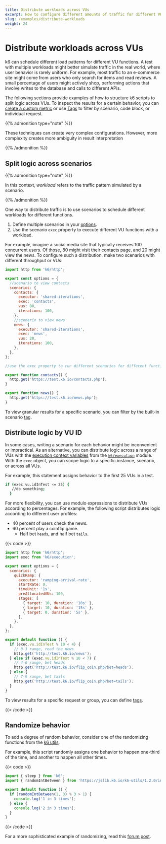 ```yaml
---
title: Distribute workloads across VUs
excerpt: How to configure different amounts of traffic for different VU behaviors
slug: /examples/distribute-workloads
weight: 24
---
```


# Distribute workloads across VUs

k6 can schedule different load patterns for different VU functions.
A test with multiple workloads might better simulate traffic in the real world, where user behavior is rarely uniform.
For example, most traffic to an e-commerce site might come from users who only search for items and read reviews. A small percentage of users might actively shop, performing actions that involve writes to the database and calls to different APIs.

The following sections provide examples of how to structure k6 scripts to split logic across VUs.
To inspect the results for a certain behavior, you can [create a custom metric](/docs/k6/<K6_VERSION>/using-k6/metrics/create-custom-metrics) or use [Tags](/docs/k6/<K6_VERSION>/using-k6/tags-and-groups) to filter by scenario, code block, or individual request.

{{% admonition type="note" %}}

These techniques can create very complex configurations.
However, more complexity creates more ambiguity in result interpretation

 {{% /admonition %}}

## Split logic across scenarios

{{% admonition type="note" %}}

In this context, _workload_ refers to the traffic pattern simulated by a scenario.

 {{% /admonition %}}

One way to distribute traffic is to use scenarios to schedule different workloads for different functions.

1. Define multiple scenarios in your [options](/docs/k6/<K6_VERSION>/using-k6/k6-options).
1. Use the scenario `exec` property to execute different VU functions with a workload.

For example, imagine a social media site that typically receives 100 concurrent users.
Of those, 80 might visit their contacts page, and 20 might view the news.
To configure such a distribution, make two scenarios with different throughput or VUs:

```javascript
import http from 'k6/http';

export const options = {
  //scenario to view contacts
  scenarios: {
    contacts: {
      executor: 'shared-iterations',
      exec: 'contacts',
      vus: 80,
      iterations: 100,
    },
    //scenario to view news
    news: {
      executor: 'shared-iterations',
      exec: 'news',
      vus: 20,
      iterations: 100,
    },
  },
};

//use the exec property to run different scenarios for different functions

export function contacts() {
  http.get('https://test.k6.io/contacts.php');
}

export function news() {
  http.get('https://test.k6.io/news.php');
}
```

To view granular results for a specific scenario, you can filter by the built-in scenario [tag](/docs/k6/<K6_VERSION>/using-k6/tags-and-groups).

## Distribute logic by VU ID

In some cases, writing a scenario for each behavior might be inconvenient or impractical.
As an alternative, you can distribute logic across a range of VUs with the [execution context variables](/docs/k6/<K6_VERSION>/using-k6/execution-context-variables) from the [`k6/execution`](/docs/k6/<K6_VERSION>/javascript-api/k6-execution) module.
With the `exec` object, you can scope logic to a specific instance, scenario, or across all VUs.

For example, this statement assigns behavior to the first 25 VUs in a test.

```bash
if (exec.vu.idInTest <= 25) {
   //do something;
  }
```

For more flexibility, you can use modulo expressions to distribute VUs according to percentages.
For example, the following script distributes logic according to different user profiles:

- 40 percent of users check the news.
- 60 percent play a coinflip game.
  - Half bet `heads`, and half bet `tails`.

{{< code >}}

```javascript
import http from 'k6/http';
import exec from 'k6/execution';

export const options = {
  scenarios: {
    quickRamp: {
      executor: 'ramping-arrival-rate',
      startRate: 0,
      timeUnit: '1s',
      preAllocatedVUs: 100,
      stages: [
        { target: 10, duration: '10s' },
        { target: 10, duration: '15s' },
        { target: 0, duration: '5s' },
      ],
    },
  },
};

export default function () {
  if (exec.vu.idInTest % 10 < 4) {
    // 0-3 range, read the news
    http.get('http://test.k6.io/news');
  } else if (exec.vu.idInTest % 10 < 7) {
    // 4-6 range, bet heads
    http.get('http://test.k6.io/flip_coin.php?bet=heads');
  } else {
    // 7-9 range, bet tails
    http.get('http://test.k6.io/flip_coin.php?bet=tails');
  }
}
```

To view results for a specific request or group, you can define [tags](/docs/k6/<K6_VERSION>/using-k6/tags-and-groups).

{{< /code >}}

## Randomize behavior

To add a degree of random behavior, consider one of the randomizing functions from the [k6 utils](/docs/k6/<K6_VERSION>/javascript-api/jslib/utils).

For example, this script randomly assigns one behavior to happen one-third of the time, and another to happen all other times.

{{< code >}}

```javascript
import { sleep } from 'k6';
import { randomIntBetween } from 'https://jslib.k6.io/k6-utils/1.2.0/index.js';

export default function () {
  if (randomIntBetween(1, 3) % 3 > 1) {
    console.log('1 in 3 times');
  } else {
    console.log('2 in 3 times');
  }
}
```

{{< /code >}}

For a more sophisticated example of randomizing, read this [forum post](https://community.grafana.com/t/how-to-distribute-vus-across-different-scenarios-with-k6/97698/17).
